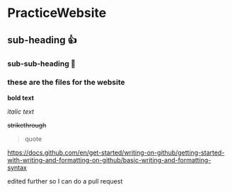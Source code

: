 # PracticeWebsite
## sub-heading :+1:
### sub-sub-heading :watermelon:

### these are the files for the website ###

**bold text**

*italic text*

~~strikethrough~~

>quote

https://docs.github.com/en/get-started/writing-on-github/getting-started-with-writing-and-formatting-on-github/basic-writing-and-formatting-syntax

edited further so I can do a pull request
